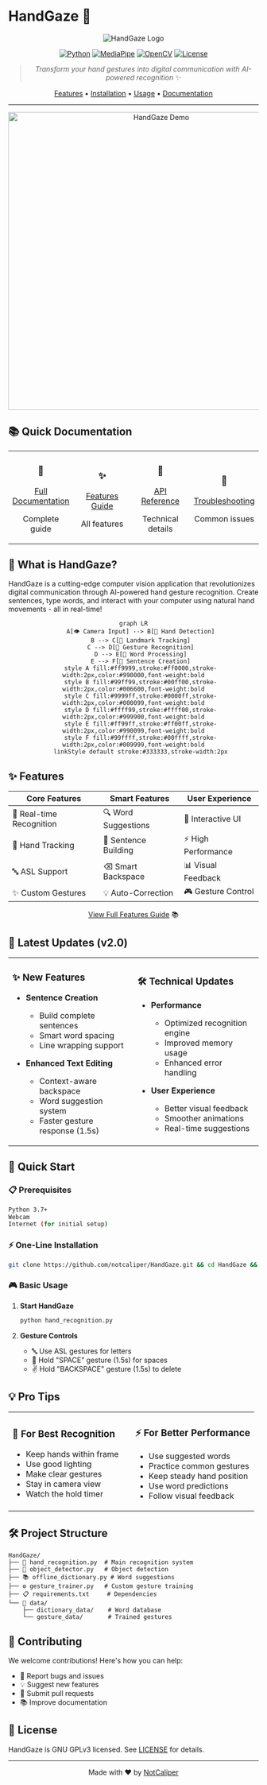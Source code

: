 # HandGaze 👋 

<div align="center">

![HandGaze Logo](https://img.shields.io/badge/HandGaze-Vision-blue?style=for-the-badge&logo=opencv)

[![Python](https://img.shields.io/badge/python-v3.7+-blue.svg)](https://www.python.org/)
[![MediaPipe](https://img.shields.io/badge/MediaPipe-Latest-green.svg)](https://mediapipe.dev/)
[![OpenCV](https://img.shields.io/badge/OpenCV-Latest-red.svg)](https://opencv.org/)
[![License](https://img.shields.io/badge/license-MIT-blue.svg)](LICENSE)

> *Transform your hand gestures into digital communication with AI-powered recognition* ✨

[Features](docs/FEATURES.md) • [Installation](#-installation) • [Usage](#-usage) • [Documentation](docs/README.md)

---

<p align="center">
  <img src="https://raw.githubusercontent.com/notcaliper/HandGaze/main/docs/demo.gif" alt="HandGaze Demo" width="600"/>
</p>

</div>

## 📚 Quick Documentation

<div align="center">

<table>
<tr>
<td align="center" width="25%">

### 📖
[Full Documentation](docs/README.md)

Complete guide

</td>
<td align="center" width="25%">

### ✨
[Features Guide](docs/FEATURES.md)

All features

</td>
<td align="center" width="25%">

### 🎯
[API Reference](docs/README.md#-api-reference)

Technical details

</td>
<td align="center" width="25%">

### 🔧
[Troubleshooting](docs/README.md#-troubleshooting)

Common issues

</td>
</tr>
</table>

</div>

## 🌟 What is HandGaze?

HandGaze is a cutting-edge computer vision application that revolutionizes digital communication through AI-powered hand gesture recognition. Create sentences, type words, and interact with your computer using natural hand movements - all in real-time!

<div align="center">

```mermaid
graph LR
    A[👁️ Camera Input] --> B[🤚 Hand Detection]
    B --> C[📍 Landmark Tracking]
    C --> D[🎯 Gesture Recognition]
    D --> E[💭 Word Processing]
    E --> F[📝 Sentence Creation]
    style A fill:#ff9999,stroke:#ff0000,stroke-width:2px,color:#990000,font-weight:bold
    style B fill:#99ff99,stroke:#00ff00,stroke-width:2px,color:#006600,font-weight:bold
    style C fill:#9999ff,stroke:#0000ff,stroke-width:2px,color:#000099,font-weight:bold
    style D fill:#ffff99,stroke:#ffff00,stroke-width:2px,color:#999900,font-weight:bold
    style E fill:#ff99ff,stroke:#ff00ff,stroke-width:2px,color:#990099,font-weight:bold
    style F fill:#99ffff,stroke:#00ffff,stroke-width:2px,color:#009999,font-weight:bold
    linkStyle default stroke:#333333,stroke-width:2px
```

</div>

## ✨ Features

<div align="center">

| Core Features | Smart Features | User Experience |
|--------------|----------------|-----------------|
| 🎯 Real-time Recognition | 🔍 Word Suggestions | 🎨 Interactive UI |
| 🤚 Hand Tracking | 📝 Sentence Building | ⚡ High Performance |
| 🔤 ASL Support | ⌫ Smart Backspace | 📊 Visual Feedback |
| ✨ Custom Gestures | 💡 Auto-Correction | 🎮 Gesture Control |

[View Full Features Guide](docs/FEATURES.md) 📚

</div>

## 🎯 Latest Updates (v2.0)

<table>
<tr>
<td width="50%">

### ✨ New Features

- **Sentence Creation**
  - Build complete sentences
  - Smart word spacing
  - Line wrapping support
  
- **Enhanced Text Editing**
  - Context-aware backspace
  - Word suggestion system
  - Faster gesture response (1.5s)

</td>
<td width="50%">

### 🛠️ Technical Updates

- **Performance**
  - Optimized recognition engine
  - Improved memory usage
  - Enhanced error handling

- **User Experience**
  - Better visual feedback
  - Smoother animations
  - Real-time suggestions

</td>
</tr>
</table>

## 🚀 Quick Start

### 📋 Prerequisites

```bash
Python 3.7+
Webcam
Internet (for initial setup)
```

### ⚡ One-Line Installation

```bash
git clone https://github.com/notcaliper/HandGaze.git && cd HandGaze && pip install -r requirements.txt
```

### 🎮 Basic Usage

1. **Start HandGaze**
   ```bash
   python hand_recognition.py
   ```

2. **Gesture Controls**
   - 🔤 Use ASL gestures for letters
   - 👋 Hold "SPACE" gesture (1.5s) for spaces
   - ✌️ Hold "BACKSPACE" gesture (1.5s) to delete

## 💡 Pro Tips

<table>
<tr>
<td width="50%">

### 🎯 For Best Recognition

- Keep hands within frame
- Use good lighting
- Make clear gestures
- Stay in camera view
- Watch the hold timer

</td>
<td width="50%">

### ⚡ For Better Performance

- Use suggested words
- Practice common gestures
- Keep steady hand position
- Use word predictions
- Follow visual feedback

</td>
</tr>
</table>

## 🛠️ Project Structure

```
HandGaze/
├── 📜 hand_recognition.py  # Main recognition system
├── 🎯 object_detector.py   # Object detection
├── 📚 offline_dictionary.py # Word suggestions
├── ⚙️ gesture_trainer.py   # Custom gesture training
├── 📋 requirements.txt     # Dependencies
└── 📁 data/
    ├── dictionary_data/    # Word database
    └── gesture_data/       # Trained gestures
```

## 🤝 Contributing

We welcome contributions! Here's how you can help:

- 🐛 Report bugs and issues
- 💡 Suggest new features
- 🔧 Submit pull requests
- 📚 Improve documentation

## 📄 License

HandGaze is GNU GPLv3 licensed. See [LICENSE](LICENSE) for details.

---

<div align="center">

Made with ❤️ by [NotCaliper](https://github.com/notcaliper)

</div>

